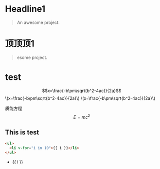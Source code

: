 
# Headline1

> An awesome project.
# 顶顶顶1
>esome project.

# test

$$x=\frac{-b\pm\sqrt{b^2-4ac}}{2a}$$
\\(x=\frac{-b\pm\sqrt{b^2-4ac}}{2a}\\) \\(x=\frac{-b\pm\sqrt{b^2-4ac}}{2a}\\)

质能方程$$E = mc^2$$

## This is test

<script>
  console.log(2333)
</script>

```html
<ul>
  <li v-for="i in 10">{{ i }}</li>
</ul>
```

<ul>
  <li v-for="i in 10">{{ i }}</li>
</ul>

